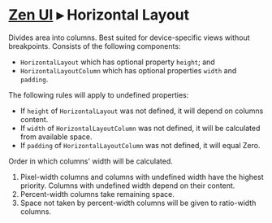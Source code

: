 # [Zen UI](../README.md) &#x25B8; Horizontal Layout

Divides area into columns.
Best suited for device-specific views without breakpoints.
Consists of the following components:

* `HorizontalLayout` which has optional property `height`; and
* `HorizontalLayoutColumn` which has optional properties `width` and `padding`.

The following rules will apply to undefined properties:

* If `height` of `HorizontalLayout` was not defined,
it will depend on columns content.
* If `width` of `HorizontalLayoutColumn` was not defined,
it will be calculated from available space.
* If `padding` of `HorizontalLayoutColumn` was not defined,
it will equal Zero.

Order in which columns' width will be calculated.

1. Pixel-width columns and columns with undefined width have the highest priority.
Columns with undefined width depend on their content.
1. Percent-width columns take remaining space.
1. Space not taken by percent-width columns will be given to ratio-width columns.
